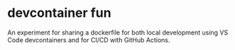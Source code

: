 # devcontainer fun

An experiment for sharing a dockerfile for both local development using VS Code devcontainers and for CI/CD with GitHub Actions.
